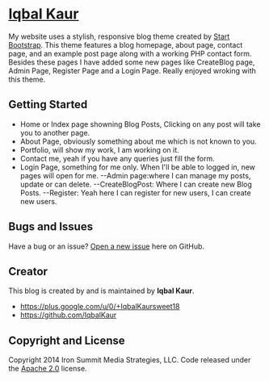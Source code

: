 # [Iqbal Kaur](http://iqbalkaur.azurewebsites.net)

My website uses a stylish, responsive blog theme created by [Start Bootstrap](http://startbootstrap.com/). 
This theme features a blog homepage, about page, contact page, and an example post page along with a working PHP contact form. Besides these pages I have added some new pages like
CreateBlog page, Admin Page, Register Page and a Login Page. Really enjoyed wroking with this theme.

## Getting Started

* Home or Index page showning Blog Posts, Clicking on any post will take you to another page.
* About Page, obviously something about me which is not known to you.
* Portfolio, will show my work, I am working on it.
* Contact me, yeah if you have any queries just fill the form.
* Login Page, something for me only. When I'll be able to logged in, new pages will open for me.
	--Admin page:where I can manage my posts, update or can delete.
	--CreateBlogPost: Where I can create new Blog Posts.
	--Register: Yeah here I can register for new users, I can create new users.

## Bugs and Issues

Have a bug or an issue? [Open a new issue](https://github.com/IqbalKaur/iqbalkaur/issues) here on GitHub.

## Creator

This blog is created by and is maintained by **Iqbal Kaur**.

* https://plus.google.com/u/0/+IqbalKaursweet18
* https://github.com/IqbalKaur

## Copyright and License

Copyright 2014 Iron Summit Media Strategies, LLC. Code released under the [Apache 2.0](https://github.com/IronSummitMedia/startbootstrap-clean-blog/blob/gh-pages/LICENSE) license.